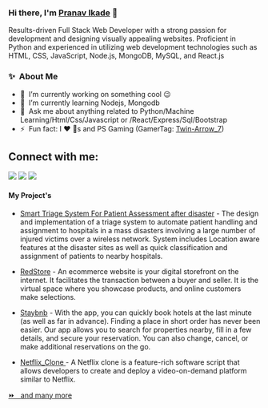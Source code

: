 ### Hi there, I'm [Pranav Ikade](https://www.linkedin.com/in/pranav-ikade-6b296a179/) 👋
Results-driven Full Stack Web Developer with a strong passion for development and designing visually appealing
websites. Proficient in Python and experienced in utilizing web development technologies such as HTML, CSS,
JavaScript, Node.js, MongoDB, MySQL, and React.js

### ✨&nbsp; About Me

- 🔭 &nbsp;I’m currently working on something cool :wink:
- 🌱 &nbsp;I’m currently learning Nodejs, Mongodb
- 💬 &nbsp;Ask me about anything related to Python/Machine Learning/Html/Css/Javascript or /React/Express/Sql/Bootstrap
- ⚡ &nbsp;Fun fact: I :heart: :dog:s and PS Gaming (GamerTag: [Twin-Arrow_7](https://id.sonyentertainmentnetwork.com/id/management_ca/?gated=true&pr_referer=cam&entry=psn_profile&cid=06a6cdd6-5a91-4a05-b903-e93012d3cd54#/p/psn_profile/list?cid=f1b2e633-7b43-415d-aad5-91dd01181bc8&entry=psn_profile&state=cam_cea2e669c7e39969d70248eaf640dc72))


## Connect with me:

<p align = "center">

[<img src="https://img.shields.io/badge/kaggle-%2312100E.svg?&style=for-the-badge&logo=kaggle&logoColor=white&color=black" />](https://www.kaggle.com/pranavikade)
[<img src="https://img.shields.io/badge/linkedin-%2312100E.svg?&style=for-the-badge&logo=linkedin&logoColor=white&color=black" />](https://www.linkedin.com/in/pranav-ikade-6b296a179/)
[<img src="https://img.shields.io/badge/instagram-%2312100E.svg?&style=for-the-badge&logo=instagram&logoColor=white&color=black" />](https://www.instagram.com/pranavikade_1911/)
</p>

#### My Project's 
- [Smart Triage System For Patient Assessment after disaster](https://triage-system-for-patient-management.onrender.com/) - The design and implementation of a triage system  to automate patient handling and assignment to  hospitals in a mass disasters involving a large  number of injured victims over a wireless network.
System includes Location aware features at the  disaster sites as well as quick classification and  assignment of patients to nearby hospitals.

- [RedStore](https://github.com/Pranavikade1911/E-Commerce_Website/) - An ecommerce website is your digital storefront on the internet. It facilitates the transaction between a buyer and seller. It is the virtual space where you showcase products, and online customers make selections.

- [Staybnb](https://github.com/Pranavikade1911/Home-Rental_website) - With the app, you can quickly book hotels at the last minute (as well as far in advance). Finding a place in short order has never been easier. Our app allows you to search for properties nearby, fill in a few details, and secure your reservation. You can also change, cancel, or make additional reservations on the go.

- [Netflix_Clone ](https://github.com/Pranavikade1911/Netflix_Clone) - A Netflix clone is a feature-rich software script that allows developers to create and deploy a video-on-demand platform similar to Netflix.

[⏩ &nbsp; and many more](https://github.com/Pranavikade1911) 


<!--
**Pranavikade1911/Pranavikade1911** is a ✨ _special_ ✨ repository because its `README.md` (this file) appears on your GitHub profile.

Here are some ideas to get you started:

- 🔭 I’m currently working on ...
- 🌱 I’m currently learning ...
- 👯 I’m looking to collaborate on ...
- 🤔 I’m looking for help with ...
- 💬 Ask me about ...
- 📫 How to reach me: ...
- 😄 Pronouns: ...
- ⚡ Fun fact: ...
-->
